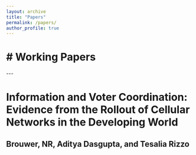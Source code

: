 ```yaml
---
layout: archive
title: "Papers"
permalink: /papers/
author_profile: true
---
```


<h1> # Working Papers</h1>
---

<!---
{% if author.googlescholar %}
  You can also find my articles on <u><a href="{{author.googlescholar}}">my Google Scholar profile</a>.</u>
{% endif %}

{% include base_path %}

{% for post in site.publications reversed %}
  {% if post.pubtype == 'working' %}
      {% include archive-single.html %}
  {% endif %}
{% endfor %}
-->

# Information and Voter Coordination: Evidence from the Rollout of Cellular Networks in the Developing World
## Brouwer, NR, Aditya Dasgupta, and Tesalia Rizzo